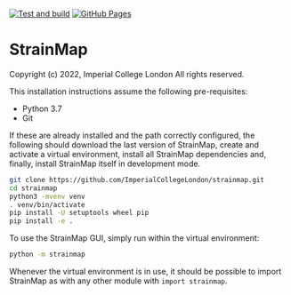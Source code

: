 [![Test and build](https://github.com/ImperialCollegeLondon/strainmap/actions/workflows/ci.yml/badge.svg)](https://github.com/ImperialCollegeLondon/strainmap/actions/workflows/ci.yml)
[![GitHub Pages](https://github.com/ImperialCollegeLondon/strainmap/actions/workflows/docs.yml/badge.svg)](https://github.com/ImperialCollegeLondon/strainmap/actions/workflows/docs.yml)

# StrainMap

Copyright (c) 2022, Imperial College London
All rights reserved.

This installation instructions assume the following pre-requisites:

- Python 3.7
- Git

If these are already installed and the path correctly configured, the following should download the last version of StrainMap, create and activate a virtual environment, install all StrainMap dependencies and, finally, install StrainMap itself in development mode. 

```bash
git clone https://github.com/ImperialCollegeLondon/strainmap.git
cd strainmap
python3 -mvenv venv
. venv/bin/activate
pip install -U setuptools wheel pip
pip install -e .
```

To use the StrainMap GUI, simply run within the virtual environment:

```bash
python -m strainmap
```

Whenever the virtual environment is in use, it should be possible to import StrainMap as with any other module with `import strainmap`.
